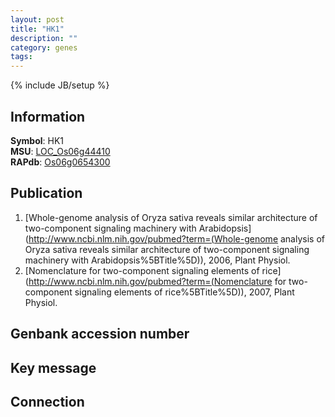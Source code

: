 ```yaml
---
layout: post
title: "HK1"
description: ""
category: genes
tags: 
---
```

{% include JB/setup %}

## Information
__Symbol__: HK1  
__MSU__: [LOC_Os06g44410](http://rice.plantbiology.msu.edu/cgi-bin/ORF_infopage.cgi?orf=LOC_Os06g44410)  
__RAPdb__: [Os06g0654300](http://rapdb.dna.affrc.go.jp/viewer/gbrowse_details/irgsp1?name=Os06g0654300)  

## Publication
1. [Whole-genome analysis of Oryza sativa reveals similar architecture of two-component signaling machinery with Arabidopsis](http://www.ncbi.nlm.nih.gov/pubmed?term=(Whole-genome analysis of Oryza sativa reveals similar architecture of two-component signaling machinery with Arabidopsis%5BTitle%5D)), 2006, Plant Physiol.
2. [Nomenclature for two-component signaling elements of rice](http://www.ncbi.nlm.nih.gov/pubmed?term=(Nomenclature for two-component signaling elements of rice%5BTitle%5D)), 2007, Plant Physiol.

## Genbank accession number

## Key message

## Connection


